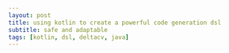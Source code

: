 ```yaml
---
layout: post
title: using kotlin to create a powerful code generation dsl
subtitle: safe and adaptable
tags: [kotlin, dsl, deltacv, java]
---
```



